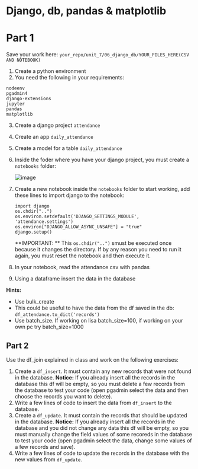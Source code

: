 # Django, db, pandas & matplotlib

# Part 1

Save your work here: ```your_repo/unit_7/06_django_db/YOUR_FILES_HERE(CSV AND NOTEBOOK)```

1. Create a python environment
2. You need the following in your requirements:

```
nodeenv
pgadmin4
django-extensions
jupyter
pandas
matplotlib
```

3. Create a django project ```attendance```
4. Create an app ```daily_attendance```
5. Create a model for a table ```daily_attendance```
6. Inside the foder where you have your django project, you must create a ```notebooks``` folder:
   
   ![image](https://github.com/novillo-cs/softdev_material/assets/123229891/55d2db48-b68c-4570-9356-03ebfbb52bde)


8. Create a new notebook inside the ```notebooks``` folder to start working, add these lines to import django to the notebook:
   ```
   import django
   os.chdir("..")
   os.environ.setdefault('DJANGO_SETTINGS_MODULE', 'attendance.settings')
   os.environ["DJANGO_ALLOW_ASYNC_UNSAFE"] = "true" 
   django.setup()
   ```

   **IMPORTANT: ** This ```os.chdir("..")``` smust be executed once because it changes the directory. If by any reason you need to run it again, you must reset the notebook and then execute it.
   
9. In  your notebook, read the attendance csv with pandas
10. Using a dataframe insert the data in the database
   
   **Hints:**

   - Use bulk_create
   - This could be useful to have the data from the df saved in the db: ```df_attendance.to_dict('records')```
   - Use batch_size. If working on lisa batch_size=100, if working on your own pc try batch_size=1000
     
## Part 2

Use the df_join explained in class and work on the following exercises:

1. Create a ```df_insert```. It must contain any new records that were not found in the database. **Notice:** If you already insert all the records in the database this df will be empty, so you must delete a few records from the database to test your code (open pgadmin select the data and then choose the records you want to delete).
2. Write a few lines of code to insert the data from ```df_insert``` to the database.
3. Create a ```df_update```. It must contain the records that should be updated in the database. **Notice:** If you already insert all the records in the database and you did not change any data this df will be empty, so you must manually change the field values of some recoreds in the database to test your code (open pgadmin select the data, change some values of a few records and save).
2. Write a few lines of code to update the records in the database with the new values from ```df_update```.
